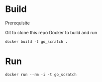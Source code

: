 


# Build

Prerequisite

Git to clone this repo
Docker to build and run

`docker build -t go_scratch .`

# Run

`docker run --rm -i -t go_scratch`
